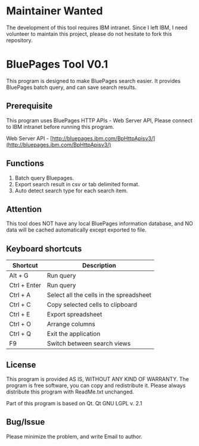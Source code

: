 # Maintainer Wanted

The development of this tool requires IBM intranet. Since I left IBM, I need volunteer to maintain this project, please do not hesitate to fork this repository.

# BluePages Tool V0.1

This program is designed to make BluePages search easier.
It provides BluePages batch query, and can save search results.

## Prerequisite

This program uses BluePages HTTP APIs - Web Server API,
Please connect to IBM intranet before running this program.

Web Server API - [http://bluepages.ibm.com/BpHttpApisv3/](http://bluepages.ibm.com/BpHttpApisv3/)

## Functions

1. Batch query Bluepages.
2. Export search result in csv or tab delimited format.
3. Auto detect search type for each search item.

## Attention

This tool does NOT have any local BluePages information database,
and NO data will be cached automatically except exported to file.

## Keyboard shortcuts

| Shortcut     | Description                             |
| ------------ | --------------------------------------- |
| Alt + G      | Run query                               |
| Ctrl + Enter | Run query                               |
| Ctrl + A     | Select all the cells in the spreadsheet |
| Ctrl + C     | Copy selected cells to clipboard        |
| Ctrl + E     | Export spreadsheet                      |
| Ctrl + O     | Arrange columns                         |
| Ctrl + Q     | Exit the application                    |
| F9           | Switch between search views             |

## License

This program is provided AS IS, WITHOUT ANY KIND OF WARRANTY.
The program is free software, you can copy and redistribute it.
Please always distribute this program with ReadMe.txt unchanged.

Part of this program is based on Qt.
Qt GNU LGPL v. 2.1

## Bug/Issue

Please minimize the problem, and write Email to author.
